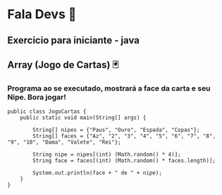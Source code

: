 # Fala Devs :vulcan_salute:

## Exercicio para iniciante - java  
## Array (Jogo de Cartas) :black_joker:

### Programa ao se executado, mostrará a face da carta e seu Nipe. Bora jogar!  

```
public class JogoCartas {
	public static void main(String[] args) {
		
		String[] nipes = {"Paus", "Ouro", "Espada", "Copas"};
		String[] faces = {"Az", "2", "3", "4", "5", "6", "7", "8", "9", "10", "Dama", "Valete", "Rei"};
		
		String nipe = nipes[(int) (Math.random() * 4)];
		String face = faces[(int) (Math.random() * faces.length)];
		
		System.out.println(face + " de " + nipe);
	}
}
```
